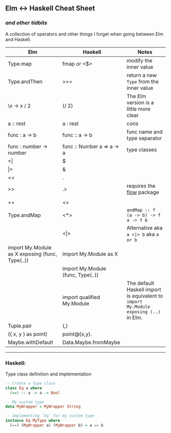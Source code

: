 ## Elm <-> Haskell Cheat Sheet

### _and other tidbits_

A collection of operators and other things I forget when going between Elm and Haskell.

| Elm                                             | Haskell                           | Notes                                                                                |
| ----------------------------------------------- | --------------------------------- | ------------------------------------------------------------------------------------ |
| Type.map                                        | fmap _or_ <$>                     | modify the inner value                                                               |
| Type.andThen                                    | >>=                               | return a new `Type` from the inner value                                             |
| \x -> x / 2                                     | (/ 2)                             | The Elm version is a little more clear                                               |
| a :: rest                                       | a : rest                          | cons                                                                                 |
| func : a -> b                                   | func :: a -> b                    | func name and type separator                                                         |
| func : number -> number                         | func :: Number a => a -> a        | type classes                                                                         |
| <\|                                             | $                                 |                                                                                      |
| \|>                                             | &                                 |                                                                                      |
| <<                                              | .                                 |                                                                                      |
| >>                                              | .>                                | requires the [flow](https://hackage.haskell.org/package/flow) package                |
|                                                 |                                   |                                                                                      |
| ++                                              | <>                                |                                                                                      |
| Type.andMap                                     | <\*>                              | `andMap :: f (a -> b) -> f a -> f b`                                                 |
|                                                 | <\|>                              | Alternative aka `a <\|> b` aka `a or b`                                              |
| import My.Module as X exposing (func, Type(..)) | import My.Module as X             |                                                                                      |
|                                                 | import My.Module (func, Type(..)) |                                                                                      |
|                                                 | import qualified My.Module        | The default Haskell import is equivalent to `import My.Module exposing (..)` in Elm. |
| Tuple.pair                                      | (,)                               |                                                                                     |
| ({ x, y } as point)                             | point@{x,y}.                      |                                                                                     |
| Maybe.withDefault                               | Data.Maybe.fromMaybe              |                                                                                     |

---

### Haskell:

Type class definition and implementation

```Haskell
-- Create a type class
class Eq a where
  (==) :: a -> a -> Bool

-- My custom type
data MyWrapper = MyWrapper String

-- Implementing `Eq` for my custom type
instance Eq MyType where
  (==) (MyWrapper a) (MyWrapper b) = a == b
```
